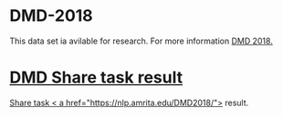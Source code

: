 # DMD-2018

This data set ia avilable for research. For more information <a href ="https://vinayakumarr.github.io/AmritaDGA/">DMD 2018.


# DMD Share task result

Share task < a href="https://nlp.amrita.edu/DMD2018/"> result.
